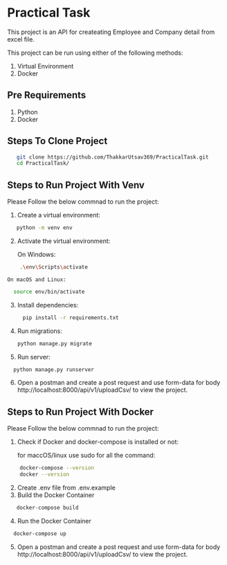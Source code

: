 # Practical Task
This project is an API for createating Employee and Company detail from excel file.

This project can be run using either of the following methods:
1. Virtual Environment
2. Docker

## Pre Requirements
1. Python
2. Docker

## Steps To Clone Project
```bash
   git clone https://github.com/ThakkarUtsav369/PracticalTask.git
   cd PracticalTask/
```
## Steps to Run Project With Venv
Please Follow the below commnad to run the project:

1. Create a virtual environment:
```bash
   python -m venv env
```
2. Activate the virtual environment:
   
   On Windows:
  ```bash
      .\env\Scripts\activate
  ```
    On macOS and Linux:
  ```bash
    source env/bin/activate
  ```
3. Install dependencies:
  ```bash
       pip install -r requirements.txt
  ```
4. Run migrations:
   ```bash
   python manage.py migrate
   ```

5. Run server:
  ```bash
    python manage.py runserver
  ```

6. Open a postman and create a post request and use form-data for body http://localhost:8000/api/v1/uploadCsv/ to view the project.


## Steps to Run Project With Docker
Please Follow the below commnad to run the project:

1. Check if Docker and docker-compose is installed or not:

    for maccOS/linux use sudo for all the command:
  ```bash
      docker-compose --version
      docker --version
  ```
2. Create .env file from .env.example
3. Build the Docker Container
  ```bash
     docker-compose build
 ```
4. Run the Docker Container
```bash
  docker-compose up
```
5. Open a postman and create a post request and use form-data for body http://localhost:8000/api/v1/uploadCsv/ to view the project.




